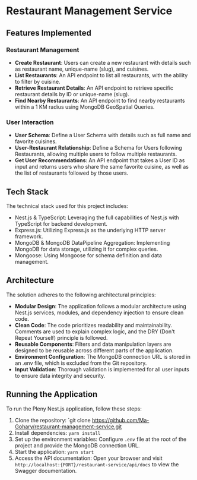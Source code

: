# Restaurant Management Service

## Features Implemented

### Restaurant Management

- **Create Restaurant**: Users can create a new restaurant with details such as restaurant name, unique-name (slug), and cuisines.
- **List Restaurants**: An API endpoint to list all restaurants, with the ability to filter by cuisine.
- **Retrieve Restaurant Details**: An API endpoint to retrieve specific restaurant details by ID or unique-name (slug).
- **Find Nearby Restaurants**: An API endpoint to find nearby restaurants within a 1 KM radius using MongoDB GeoSpatial Queries.

### User Interaction

- **User Schema**: Define a User Schema with details such as full name and favorite cuisines.
- **User-Restaurant Relationship**: Define a Schema for Users following Restaurants, allowing multiple users to follow multiple restaurants.
- **Get User Recommendations**: An API endpoint that takes a User ID as input and returns users who share the same favorite cuisine, as well as the list of restaurants followed by those users.

## Tech Stack

The technical stack used for this project includes:

- Nest.js & TypeScript: Leveraging the full capabilities of Nest.js with TypeScript for backend development.
- Express.js: Utilizing Express.js as the underlying HTTP server framework.
- MongoDB & MongoDB DataPipeline Aggregation: Implementing MongoDB for data storage, utilizing it for complex queries.
- Mongoose: Using Mongoose for schema definition and data management.

## Architecture

The solution adheres to the following architectural principles:

- **Modular Design**: The application follows a modular architecture using Nest.js services, modules, and dependency injection to ensure clean code.
- **Clean Code**: The code prioritizes readability and maintainability. Comments are used to explain complex logic, and the DRY (Don't Repeat Yourself) principle is followed.
- **Reusable Components**: Filters and data manipulation layers are designed to be reusable across different parts of the application.
- **Environment Configuration**: The MongoDB connection URL is stored in an .env file, which is excluded from the Git repository.
- **Input Validation**: Thorough validation is implemented for all user inputs to ensure data integrity and security.

## Running the Application

To run the Pleny Nest.js application, follow these steps:

1. Clone the repository: `git clone https://github.com/Ma-Gohary/restaurant-management-service.git
2. Install dependencies: `yarn install`
3. Set up the environment variables: Configure `.env` file at the root of the project and provide the MongoDB connection URL.
4. Start the application: `yarn start`
5. Access the API documentation: Open your browser and visit `http://localhost:{PORT}/restaurant-service/api/docs` to view the Swagger documentation.